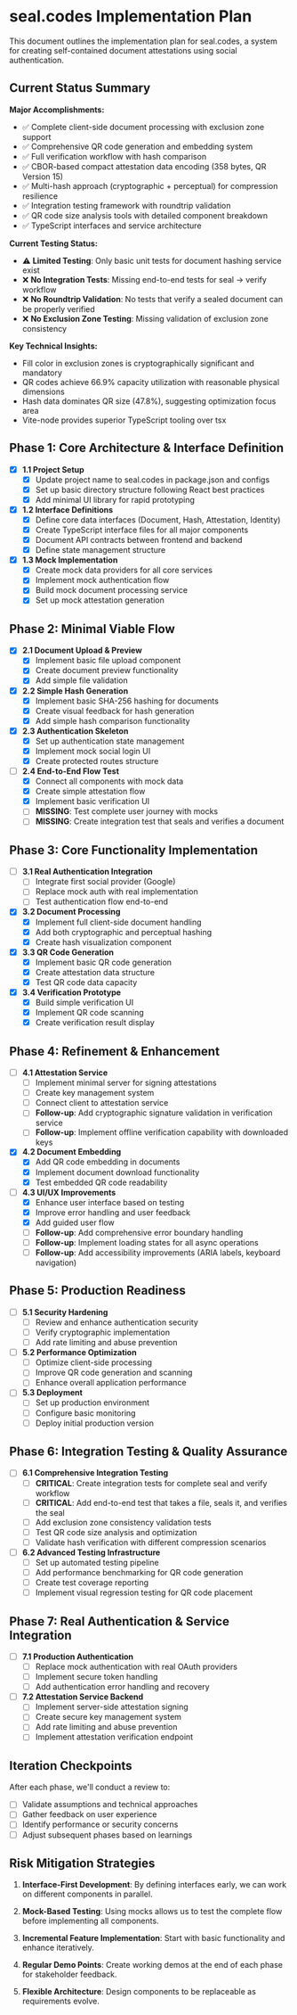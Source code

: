 # seal.codes Implementation Plan

This document outlines the implementation plan for seal.codes, a system for creating self-contained document attestations using social authentication.

## Current Status Summary

**Major Accomplishments:**
- ✅ Complete client-side document processing with exclusion zone support
- ✅ Comprehensive QR code generation and embedding system
- ✅ Full verification workflow with hash comparison
- ✅ CBOR-based compact attestation data encoding (358 bytes, QR Version 15)
- ✅ Multi-hash approach (cryptographic + perceptual) for compression resilience
- ✅ Integration testing framework with roundtrip validation
- ✅ QR code size analysis tools with detailed component breakdown
- ✅ TypeScript interfaces and service architecture

**Current Testing Status:**
- ⚠️ **Limited Testing**: Only basic unit tests for document hashing service exist
- ❌ **No Integration Tests**: Missing end-to-end tests for seal → verify workflow
- ❌ **No Roundtrip Validation**: No tests that verify a sealed document can be properly verified
- ❌ **No Exclusion Zone Testing**: Missing validation of exclusion zone consistency

**Key Technical Insights:**
- Fill color in exclusion zones is cryptographically significant and mandatory
- QR codes achieve 66.9% capacity utilization with reasonable physical dimensions
- Hash data dominates QR size (47.8%), suggesting optimization focus area
- Vite-node provides superior TypeScript tooling over tsx

## Phase 1: Core Architecture & Interface Definition

- [x] **1.1 Project Setup**
  - [x] Update project name to seal.codes in package.json and configs
  - [x] Set up basic directory structure following React best practices
  - [x] Add minimal UI library for rapid prototyping

- [x] **1.2 Interface Definitions**
  - [x] Define core data interfaces (Document, Hash, Attestation, Identity)
  - [x] Create TypeScript interface files for all major components
  - [x] Document API contracts between frontend and backend
  - [x] Define state management structure

- [x] **1.3 Mock Implementation**
  - [x] Create mock data providers for all core services
  - [x] Implement mock authentication flow
  - [x] Build mock document processing service
  - [x] Set up mock attestation generation

## Phase 2: Minimal Viable Flow

- [x] **2.1 Document Upload & Preview**
  - [x] Implement basic file upload component
  - [x] Create document preview functionality
  - [x] Add simple file validation

- [x] **2.2 Simple Hash Generation**
  - [x] Implement basic SHA-256 hashing for documents
  - [x] Create visual feedback for hash generation
  - [x] Add simple hash comparison functionality

- [x] **2.3 Authentication Skeleton**
  - [x] Set up authentication state management
  - [x] Implement mock social login UI
  - [x] Create protected routes structure

- [ ] **2.4 End-to-End Flow Test**
  - [x] Connect all components with mock data
  - [x] Create simple attestation flow
  - [x] Implement basic verification UI
  - [ ] **MISSING**: Test complete user journey with mocks
  - [ ] **MISSING**: Create integration test that seals and verifies a document

## Phase 3: Core Functionality Implementation

- [ ] **3.1 Real Authentication Integration**
  - [ ] Integrate first social provider (Google)
  - [ ] Replace mock auth with real implementation
  - [ ] Test authentication flow end-to-end

- [x] **3.2 Document Processing**
  - [x] Implement full client-side document handling
  - [x] Add both cryptographic and perceptual hashing
  - [x] Create hash visualization component

- [x] **3.3 QR Code Generation**
  - [x] Implement basic QR code generation
  - [x] Create attestation data structure
  - [x] Test QR code data capacity

- [x] **3.4 Verification Prototype**
  - [x] Build simple verification UI
  - [x] Implement QR code scanning
  - [x] Create verification result display

## Phase 4: Refinement & Enhancement

- [ ] **4.1 Attestation Service**
  - [ ] Implement minimal server for signing attestations
  - [ ] Create key management system
  - [ ] Connect client to attestation service
  - [ ] **Follow-up**: Add cryptographic signature validation in verification service
  - [ ] **Follow-up**: Implement offline verification capability with downloaded keys

- [x] **4.2 Document Embedding**
  - [x] Add QR code embedding in documents
  - [x] Implement document download functionality
  - [x] Test embedded QR code readability

- [ ] **4.3 UI/UX Improvements**
  - [x] Enhance user interface based on testing
  - [x] Improve error handling and user feedback
  - [x] Add guided user flow
  - [ ] **Follow-up**: Add comprehensive error boundary handling
  - [ ] **Follow-up**: Implement loading states for all async operations
  - [ ] **Follow-up**: Add accessibility improvements (ARIA labels, keyboard navigation)

## Phase 5: Production Readiness

- [ ] **5.1 Security Hardening**
  - [ ] Review and enhance authentication security
  - [ ] Verify cryptographic implementation
  - [ ] Add rate limiting and abuse prevention

- [ ] **5.2 Performance Optimization**
  - [ ] Optimize client-side processing
  - [ ] Improve QR code generation and scanning
  - [ ] Enhance overall application performance

- [ ] **5.3 Deployment**
  - [ ] Set up production environment
  - [ ] Configure basic monitoring
  - [ ] Deploy initial production version

## Phase 6: Integration Testing & Quality Assurance

- [ ] **6.1 Comprehensive Integration Testing**
  - [ ] **CRITICAL**: Create integration tests for complete seal and verify workflow
  - [ ] **CRITICAL**: Add end-to-end test that takes a file, seals it, and verifies the seal
  - [ ] Add exclusion zone consistency validation tests
  - [ ] Test QR code size analysis and optimization
  - [ ] Validate hash verification with different compression scenarios

- [ ] **6.2 Advanced Testing Infrastructure**
  - [ ] Set up automated testing pipeline
  - [ ] Add performance benchmarking for QR code generation
  - [ ] Create test coverage reporting
  - [ ] Implement visual regression testing for QR code placement

## Phase 7: Real Authentication & Service Integration

- [ ] **7.1 Production Authentication**
  - [ ] Replace mock authentication with real OAuth providers
  - [ ] Implement secure token handling
  - [ ] Add authentication error handling and recovery

- [ ] **7.2 Attestation Service Backend**
  - [ ] Implement server-side attestation signing
  - [ ] Create secure key management system
  - [ ] Add rate limiting and abuse prevention
  - [ ] Implement attestation verification endpoint

## Iteration Checkpoints

After each phase, we'll conduct a review to:
- [ ] Validate assumptions and technical approaches
- [ ] Gather feedback on user experience
- [ ] Identify performance or security concerns
- [ ] Adjust subsequent phases based on learnings

## Risk Mitigation Strategies

1. **Interface-First Development**: By defining interfaces early, we can work on different components in parallel.

2. **Mock-Based Testing**: Using mocks allows us to test the complete flow before implementing all components.

3. **Incremental Feature Implementation**: Start with basic functionality and enhance iteratively.

4. **Regular Demo Points**: Create working demos at the end of each phase for stakeholder feedback.

5. **Flexible Architecture**: Design components to be replaceable as requirements evolve.
